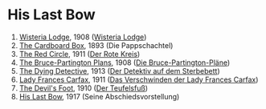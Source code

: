 # His Last Bow

1.  [Wisteria Lodge](/src/last/wist/en/content), 1908 ([Wisteria Lodge](/src/last/wist/de/content))
2.  [The Cardboard Box](/src/last/card/en/content), 1893 (Die Pappschachtel)
3.  [The Red Circle](/src/last/redc/en/content), 1911 ([Der Rote Kreis](/src/last/redc/de/content.md))
4.  [The Bruce-Partington Plans](/src/last/bruc/en/content), 1908 ([Die Bruce-Partington-Pläne](/src/last/bruc/de/content))
5.  [The Dying Detective](/src/last/dyin/en/content), 1913 ([Der Detektiv auf dem Sterbebett](/src/last/dyin/de/content))
6.  [Lady Frances Carfax](/src/last/lady/en/content), 1911 ([Das Verschwinden der Lady Frances Carfax](/src/last/lady/de/content))
7.  [The Devil's Foot](/src/last/devi/en/content), 1910 ([Der Teufelsfuß](/src/last/devi/de/content))
8.  [His Last Bow](/src/last/last/en/content), 1917 (Seine Abschiedsvorstellung)
